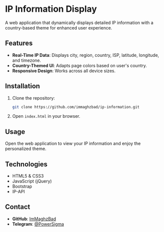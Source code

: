 # IP Information Display

A web application that dynamically displays detailed IP information with a country-based theme for enhanced user experience.

## Features

- **Real-Time IP Data**: Displays city, region, country, ISP, latitude, longitude, and timezone.
- **Country-Themed UI**: Adapts page colors based on user's country.
- **Responsive Design**: Works across all device sizes.

## Installation

1. Clone the repository:
   ```bash
   git clone https://github.com/immaghzbad/ip-information.git
   ```
2. Open `index.html` in your browser.

## Usage

Open the web application to view your IP information and enjoy the personalized theme.

## Technologies

- HTML5 & CSS3
- JavaScript (jQuery)
- Bootstrap
- IP-API

## Contact

- **GitHub**: [ImMaghzBad](https://github.com/immaghzbad)
- **Telegram**: [@PowerSigma](https://t.me/powersigma)
